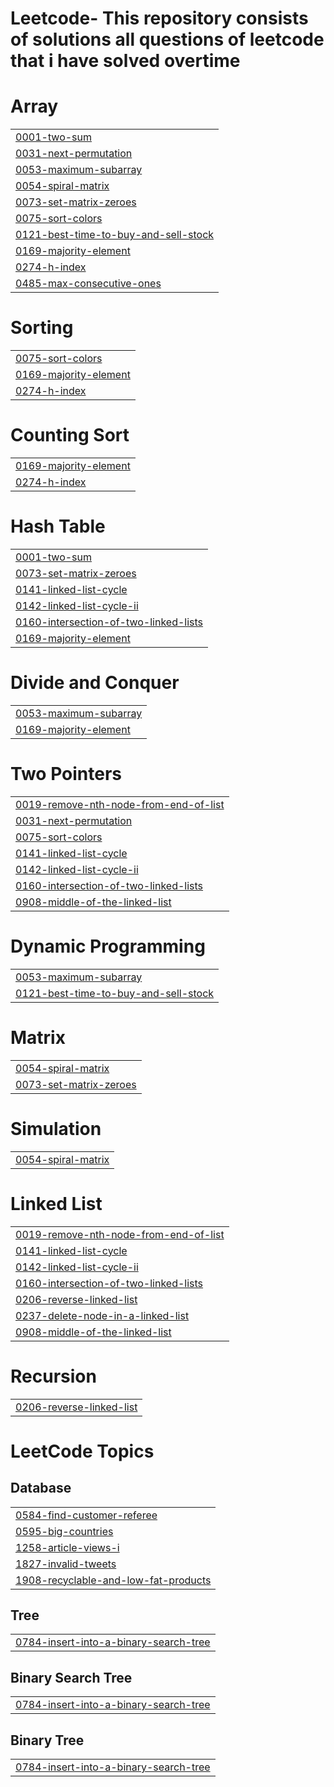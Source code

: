 # Leetcode- This repository consists of solutions all questions of leetcode that i have solved overtime


# Array
|  |
| ------- |
| [0001-two-sum](https://github.com/MAHIC-1201/My-Leetcode-Solutions/tree/master/0001-two-sum) |
| [0031-next-permutation](https://github.com/MAHIC-1201/My-Leetcode-Solutions/tree/master/0031-next-permutation) |
| [0053-maximum-subarray](https://github.com/MAHIC-1201/My-Leetcode-Solutions/tree/master/0053-maximum-subarray) |
| [0054-spiral-matrix](https://github.com/MAHIC-1201/My-Leetcode-Solutions/tree/master/0054-spiral-matrix) |
| [0073-set-matrix-zeroes](https://github.com/MAHIC-1201/My-Leetcode-Solutions/tree/master/0073-set-matrix-zeroes) |
| [0075-sort-colors](https://github.com/MAHIC-1201/My-Leetcode-Solutions/tree/master/0075-sort-colors) |
| [0121-best-time-to-buy-and-sell-stock](https://github.com/MAHIC-1201/My-Leetcode-Solutions/tree/master/0121-best-time-to-buy-and-sell-stock) |
| [0169-majority-element](https://github.com/MAHIC-1201/My-Leetcode-Solutions/tree/master/0169-majority-element) |
| [0274-h-index](https://github.com/MAHIC-1201/My-Leetcode-Solutions/tree/master/0274-h-index) |
| [0485-max-consecutive-ones](https://github.com/MAHIC-1201/My-Leetcode-Solutions/tree/master/0485-max-consecutive-ones) |
# Sorting
|  |
| ------- |
| [0075-sort-colors](https://github.com/MAHIC-1201/My-Leetcode-Solutions/tree/master/0075-sort-colors) |
| [0169-majority-element](https://github.com/MAHIC-1201/My-Leetcode-Solutions/tree/master/0169-majority-element) |
| [0274-h-index](https://github.com/MAHIC-1201/My-Leetcode-Solutions/tree/master/0274-h-index) |
# Counting Sort
|  |
| ------- |
| [0169-majority-element](https://github.com/MAHIC-1201/My-Leetcode-Solutions/tree/master/0169-majority-element) |
| [0274-h-index](https://github.com/MAHIC-1201/My-Leetcode-Solutions/tree/master/0274-h-index) |
# Hash Table
|  |
| ------- |
| [0001-two-sum](https://github.com/MAHIC-1201/My-Leetcode-Solutions/tree/master/0001-two-sum) |
| [0073-set-matrix-zeroes](https://github.com/MAHIC-1201/My-Leetcode-Solutions/tree/master/0073-set-matrix-zeroes) |
| [0141-linked-list-cycle](https://github.com/MAHIC-1201/My-Leetcode-Solutions/tree/master/0141-linked-list-cycle) |
| [0142-linked-list-cycle-ii](https://github.com/MAHIC-1201/My-Leetcode-Solutions/tree/master/0142-linked-list-cycle-ii) |
| [0160-intersection-of-two-linked-lists](https://github.com/MAHIC-1201/My-Leetcode-Solutions/tree/master/0160-intersection-of-two-linked-lists) |
| [0169-majority-element](https://github.com/MAHIC-1201/My-Leetcode-Solutions/tree/master/0169-majority-element) |
# Divide and Conquer
|  |
| ------- |
| [0053-maximum-subarray](https://github.com/MAHIC-1201/My-Leetcode-Solutions/tree/master/0053-maximum-subarray) |
| [0169-majority-element](https://github.com/MAHIC-1201/My-Leetcode-Solutions/tree/master/0169-majority-element) |
# Two Pointers
|  |
| ------- |
| [0019-remove-nth-node-from-end-of-list](https://github.com/MAHIC-1201/My-Leetcode-Solutions/tree/master/0019-remove-nth-node-from-end-of-list) |
| [0031-next-permutation](https://github.com/MAHIC-1201/My-Leetcode-Solutions/tree/master/0031-next-permutation) |
| [0075-sort-colors](https://github.com/MAHIC-1201/My-Leetcode-Solutions/tree/master/0075-sort-colors) |
| [0141-linked-list-cycle](https://github.com/MAHIC-1201/My-Leetcode-Solutions/tree/master/0141-linked-list-cycle) |
| [0142-linked-list-cycle-ii](https://github.com/MAHIC-1201/My-Leetcode-Solutions/tree/master/0142-linked-list-cycle-ii) |
| [0160-intersection-of-two-linked-lists](https://github.com/MAHIC-1201/My-Leetcode-Solutions/tree/master/0160-intersection-of-two-linked-lists) |
| [0908-middle-of-the-linked-list](https://github.com/MAHIC-1201/My-Leetcode-Solutions/tree/master/0908-middle-of-the-linked-list) |
# Dynamic Programming
|  |
| ------- |
| [0053-maximum-subarray](https://github.com/MAHIC-1201/My-Leetcode-Solutions/tree/master/0053-maximum-subarray) |
| [0121-best-time-to-buy-and-sell-stock](https://github.com/MAHIC-1201/My-Leetcode-Solutions/tree/master/0121-best-time-to-buy-and-sell-stock) |
# Matrix
|  |
| ------- |
| [0054-spiral-matrix](https://github.com/MAHIC-1201/My-Leetcode-Solutions/tree/master/0054-spiral-matrix) |
| [0073-set-matrix-zeroes](https://github.com/MAHIC-1201/My-Leetcode-Solutions/tree/master/0073-set-matrix-zeroes) |
# Simulation
|  |
| ------- |
| [0054-spiral-matrix](https://github.com/MAHIC-1201/My-Leetcode-Solutions/tree/master/0054-spiral-matrix) |
# Linked List
|  |
| ------- |
| [0019-remove-nth-node-from-end-of-list](https://github.com/MAHIC-1201/My-Leetcode-Solutions/tree/master/0019-remove-nth-node-from-end-of-list) |
| [0141-linked-list-cycle](https://github.com/MAHIC-1201/My-Leetcode-Solutions/tree/master/0141-linked-list-cycle) |
| [0142-linked-list-cycle-ii](https://github.com/MAHIC-1201/My-Leetcode-Solutions/tree/master/0142-linked-list-cycle-ii) |
| [0160-intersection-of-two-linked-lists](https://github.com/MAHIC-1201/My-Leetcode-Solutions/tree/master/0160-intersection-of-two-linked-lists) |
| [0206-reverse-linked-list](https://github.com/MAHIC-1201/My-Leetcode-Solutions/tree/master/0206-reverse-linked-list) |
| [0237-delete-node-in-a-linked-list](https://github.com/MAHIC-1201/My-Leetcode-Solutions/tree/master/0237-delete-node-in-a-linked-list) |
| [0908-middle-of-the-linked-list](https://github.com/MAHIC-1201/My-Leetcode-Solutions/tree/master/0908-middle-of-the-linked-list) |
# Recursion
|  |
| ------- |
| [0206-reverse-linked-list](https://github.com/MAHIC-1201/My-Leetcode-Solutions/tree/master/0206-reverse-linked-list) |
<!---LeetCode Topics Start-->
# LeetCode Topics
## Database
|  |
| ------- |
| [0584-find-customer-referee](https://github.com/MAHIC-1201/My-Leetcode-Solutions/tree/master/0584-find-customer-referee) |
| [0595-big-countries](https://github.com/MAHIC-1201/My-Leetcode-Solutions/tree/master/0595-big-countries) |
| [1258-article-views-i](https://github.com/MAHIC-1201/My-Leetcode-Solutions/tree/master/1258-article-views-i) |
| [1827-invalid-tweets](https://github.com/MAHIC-1201/My-Leetcode-Solutions/tree/master/1827-invalid-tweets) |
| [1908-recyclable-and-low-fat-products](https://github.com/MAHIC-1201/My-Leetcode-Solutions/tree/master/1908-recyclable-and-low-fat-products) |
## Tree
|  |
| ------- |
| [0784-insert-into-a-binary-search-tree](https://github.com/MAHIC-1201/My-Leetcode-Solutions/tree/master/0784-insert-into-a-binary-search-tree) |
## Binary Search Tree
|  |
| ------- |
| [0784-insert-into-a-binary-search-tree](https://github.com/MAHIC-1201/My-Leetcode-Solutions/tree/master/0784-insert-into-a-binary-search-tree) |
## Binary Tree
|  |
| ------- |
| [0784-insert-into-a-binary-search-tree](https://github.com/MAHIC-1201/My-Leetcode-Solutions/tree/master/0784-insert-into-a-binary-search-tree) |
<!---LeetCode Topics End-->